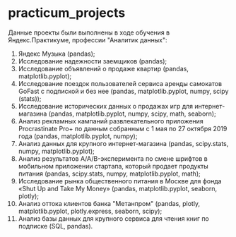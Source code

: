 # practicum_projects

Данные проекты были выполнены в ходе обучения в Яндекс.Практикуме, профессии "Аналитик данных":

1. Яндекс Музыка (pandas);
2. Исследование надежности заемщиков (pandas);
3. Исследование объявлений о продаже квартир (pandas, matplotlib.pyplot);
4. Исследование поездок пользователей сервиса аренды самокатов GoFast с подпиской и без нее (pandas, matplotlib.pyplot, numpy, scipy (stats));
5. Исследование исторических данных о продажах игр для интернет-магазина (pandas, matplotlib.pyplot, numpy, scipy, math, seaborn);
6. Анализ рекламных кампаний развлекательного приложения Procrastinate Pro+ по данным собранным с 1 мая по 27 октября 2019 года (pandas, matplotlib.pyplot, numpy);
7. Анализ данных для крупного интернет-магазина (pandas, scipy.stats, numpy, matplotlib.pyplot);
8. Анализ результатов A/A/B-эксперимента по смене шрифтов в мобильном приложении стартапа, который продает продукты питания (pandas, scipy.stats, numpy, matplotlib.pyplot, math);
9. Исследование рынка общественного питания в Москве для фонда «Shut Up and Take My Money» (pandas, matplotlib.pyplot, seaborn, plotly);
10. Анализ оттока клиентов банка "Метанпром" (pandas, plotly, matplotlib.pyplot, plotly.express, seaborn, scipy);
11. Анализ базы данных для крупного сервиса для чтения книг по подписке (SQL, pandas).
